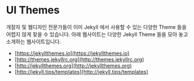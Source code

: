 # UI Themes

개잘자 및 웹디자인 전문가들이 이미 Jekyll 에서 사용할 수 있는 다양한 Theme 들을 어렵지 않게 찾을 수 있습니다. 아래 웹사이트는 다양한 Jekyll Theme 들을 모아 놓고 소개하는 웹사이트입니다.

* [https://jekyllthemes.io](https://jekyllthemes.io)
* [http://themes.jekyllrc.org](http://themes.jekyllrc.org)
* [http://jekyllthemes.org](http://jekyllthemes.org)
* [http://jekyll.tips/templates](http://jekyll.tips/templates)




